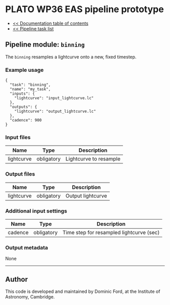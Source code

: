 # PLATO WP36 EAS pipeline prototype

* [<< Documentation table of contents](../contents.md)
* [<< Pipeline task list](../task_list.md)

## Pipeline module: `binning`

The `binning` resamples a lightcurve onto a new, fixed timestep.

### Example usage

```
{
  "task": "binning",
  "name": "my_task",
  "inputs": {
    "lightcurve": "input_lightcurve.lc"
  },
  "outputs": {
    "lightcurve": "output_lightcurve.lc"
  },
  "cadence": 900
}
```

### Input files

|Name      |Type      |Description           |
|----------|----------|----------------------|
|lightcurve|obligatory|Lightcurve to resample|


### Output files

|Name      |Type      |Description      |
|----------|----------|-----------------|
|lightcurve|obligatory|Output lightcurve|

### Additional input settings

|Name   |Type      |Description                             |
|-------|----------|----------------------------------------|
|cadence|obligatory|Time step for resampled lightcurve (sec)|

### Output metadata

None

---

## Author

This code is developed and maintained by Dominic Ford, at the Institute of Astronomy, Cambridge.